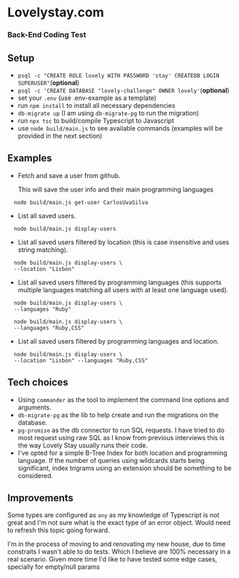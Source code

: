 # Lovelystay.com
### Back-End Coding Test


## Setup
- `psql -c "CREATE ROLE lovely WITH PASSWORD 'stay' CREATEDB LOGIN SUPERUSER"`(**optional**)
- `psql -c 'CREATE DATABASE "lovely-challenge" OWNER lovely'`(**optional**)
- set your `.env` (use .env-example as a template)
- run `npm install` to install all necessary dependencies
- `db-migrate up` (I am using `db-migrate-pg` to run the migration)
- run `npx tsc` to build/compile Typescript to Javascript
- use `node build/main.js` to see available commands (examples will be provided in the next section)


## Examples

- Fetch and save a user from github.

  This will save the user info and their main programming languages
```
  node build/main.js get-user CarlosUvaSilva
```

- List all saved users.

```
  node build/main.js display-users
```

- List all saved users filtered by location (this is case insensitive and uses string matching).

```
  node build/main.js display-users \
  --location "Lisbon"
```

- List all saved users filtered by programming languages (this supports multiple languages matching all users with at least one language used).

```
  node build/main.js display-users \
  --languages "Ruby"
```
```
  node build/main.js display-users \
  --languages "Ruby,CSS"
```

- List all saved users filtered by programming languages and location.
```
  node build/main.js display-users \
  --location "Lisbon" --languages "Ruby,CSS"
```

## Tech choices
- Using `commander` as the tool to implement the command line options and arguments.
- `db-migrate-pg` as the lib to help create and run the migrations on the database.
- `pg-promise` as the db connector to run SQL requests. I have tried to do most request using raw SQL as I know from previous interviews this is the way Lovely Stay usually runs their code.
- I've opted for a simple B-Tree Index for both location and programming language. If the number of queries using wildcards starts being significant, index trigrams using an extension should be something to be considered.

## Improvements
Some types are configured as `any` as my knowledge of Typescript is not great and I'm not sure what is the exact type of an error object. Would need to refresh this topic going forward.

I'm in the process of moving to and renovating my new house, due to time constraits I wasn't able to do tests. Which I believe are 100% necessary in a real scenario. Given more time I'd like to have tested some edge cases, specially for empty/null params
